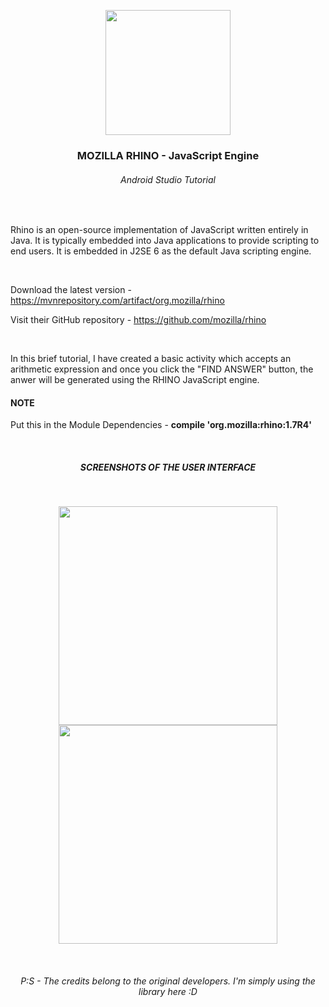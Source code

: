 <p align="center">
   <img src="https://developer.mozilla.org/@api/deki/files/832/=Rhino.jpg" width="200"/> 
</p>
 
<h3 align="center">MOZILLA RHINO - JavaScript Engine</h3>
<h6 align="center">Android Studio Tutorial</h6><br />
 
 <p>Rhino is an open-source implementation of JavaScript written entirely in Java. It is typically embedded into Java applications to provide scripting to end users. It is embedded in J2SE 6 as the default Java scripting engine.
 </p><br />
 
 <p>Download the latest version - <a href="https://mvnrepository.com/artifact/org.mozilla/rhino" target="_blank">https://mvnrepository.com/artifact/org.mozilla/rhino</a>
 </p>
 <p>Visit their GitHub repository - <a href="https://github.com/mozilla/rhino" target="_blank">https://github.com/mozilla/rhino</a>
 </p>
 <br />
 
 <p>In this brief tutorial, I have created a basic activity which accepts an arithmetic expression and once you click the 
 "FIND ANSWER" button, the anwer will be generated using the RHINO JavaScript engine.</p>

 <h4>NOTE</h4>
<p>Put this in the Module Dependencies - <b>compile 'org.mozilla:rhino:1.7R4'</b></p>
<br>
<h5 align="center">SCREENSHOTS OF THE USER INTERFACE</h5><br>
<p align="center">
   <img src="https://cloud.githubusercontent.com/assets/25959096/24070674/0d600a2e-0be8-11e7-9d20-15763c900e19.png" width="350"/> 

   <img src="https://cloud.githubusercontent.com/assets/25959096/24070675/0d607428-0be8-11e7-895e-1acda5ef2153.png" width="350"/> 
</p>
<br>
<h6 align="center">P:S - The credits belong to the original developers. I'm simply using the library here :D </h6>
